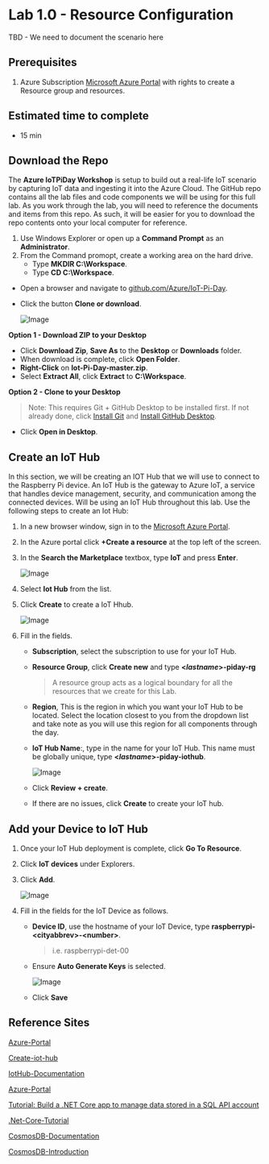 # Lab 1.0 - Resource Configuration
TBD - We need to document the scenario here

## Prerequisites
1. Azure Subscription [Microsoft Azure Portal](https://portal.azure.com) with rights to create a Resource group and resources.

## Estimated time to complete
- 15 min

## Download the Repo
The **Azure IoTPiDay Workshop** is setup to build out a real-life IoT scenario by capturing IoT data and ingesting it into the Azure Cloud. The GitHub repo contains all the lab files and code components we will be using for this full lab. As you work through the lab, you will need to reference the documents and items from this repo.  As such, it will be easier for you to download the repo contents onto your local computer for reference.

1. Use Windows Explorer or open up a **Command Prompt** as an **Administrator**.
2. From the Command promopt, create a working area on the hard drive.
    - Type **MKDIR C:\Workspace**.
    - Type **CD C:\Workspace**.
- Open a browser and navigate to [github.com/Azure/IoT-Pi-Day](https://github.com/Azure/IoT-Pi-Day).
- Click the button **Clone or download**.

    ![Image](/images/settingupthelaptop-1.png)

**Option 1 - Download ZIP to your Desktop**

- Click **Download Zip**, **Save As** to the **Desktop** or **Downloads** folder.
- When download is complete, click **Open Folder**.
- **Right-Click** on **Iot-Pi-Day-master.zip**.
- Select **Extract All**, click **Extract** to **C:\Workspace**.

**Option 2 - Clone to your Desktop**
    
> Note: This requires Git + GitHub Desktop to be installed first. If not already done, click [Install Git](https://github.com/Azure/IoT-Pi-Day/tree/master/Setting%20up%20the%20Laptop#optional-install-git) and [Install GitHub Desktop](https://github.com/Azure/IoT-Pi-Day/tree/master/Setting%20up%20the%20Laptop#optional-install-git-desktop).

- Click **Open in Desktop**.

## Create an IoT Hub

In this section, we will be creating an IOT Hub that we will use to connect to the Raspberry Pi device. An IoT Hub is the gateway to Azure IoT, a service that handles device management, security, and communication among the connected devices.  Will be using an IoT Hub throughout this lab. Use the following steps to create an Iot Hub:    

1. In a new browser window, sign in to the [Microsoft Azure Portal](https://portal.azure.com).

2. In the Azure portal click **+Create a resource** at the top left of the screen.

3. In the **Search the Marketplace** textbox, type **IoT** and press **Enter**.

    ![Image](/images/lab-1.0-image1.png) 

3. Select **Iot Hub** from the list.
4. Click **Create** to create a IoT Hhub.

    ![Image](/images/lab-1.0-image2.png) 

4. Fill in the fields.
   - **Subscription**, select the subscription to use for your IoT Hub.

   - **Resource Group**, click **Create new** and type **<*lastname*>-piday-rg**
   
        > A resource group acts as a logical boundary for all the resources that we create for this Lab.

   - **Region**, This is the region in which you want your IoT Hub to be located. Select the location closest to you from the dropdown list and take note as you will use this region for all components through the day.

   - **IoT Hub Name**:, type in the name for your IoT Hub. This name must be globally unique, type **<*lastname*>-piday-iothub**.

        ![Image](/images/lab-1.0-image3.png) 

   - Click **Review + create**.
   - If there are no issues, click **Create** to create your IoT hub.

## Add your Device to IoT Hub

1. Once your IoT Hub deployment is complete, click **Go To Resource**.

2.  Click **IoT devices** under Explorers.
3.  Click **Add**.

    ![Image](/images/lab-1.0-image4.png)

4. Fill in the fields for the IoT Device as follows.
    - **Device ID**, use the hostname of your IoT Device, type **raspberrypi-<**cityabbrev>**-<**number**>**.

        > i.e. raspberrypi-det-00

    - Ensure **Auto Generate Keys** is selected.

        ![Image](/images/lab-1.0-image5.png)

    - Click **Save**

## Reference Sites

[Azure-Portal](https://portal.azure.com/)

[Create-iot-hub]( https://docs.microsoft.com/en-us/azure/iot-hub/iot-hub-create-through-portal)

[IotHub-Documentation](https://docs.microsoft.com/en-us/azure/iot-hub/)

[Azure-Portal](https://portal.azure.com/)

[Tutorial: Build a .NET Core app to manage data stored in a SQL API account](https://docs.microsoft.com/en-us/azure/cosmos-db/sql-api-dotnetcore-get-started)

[.Net-Core-Tutorial](https://docs.microsoft.com/en-us/azure/cosmos-db/sql-api-dotnetcore-get-started)

[CosmosDB-Documentation](https://docs.microsoft.com/en-us/azure/cosmos-db/)

[CosmosDB-Introduction](https://docs.microsoft.com/en-us/azure/cosmos-db/introduction)
